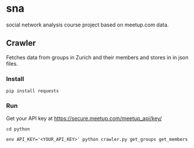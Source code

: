 # sna

social network analysis course project based on meetup.com data.

## Crawler

Fetches data from groups in Zurich and their members and stores in in json files.

### Install

    pip install requests

### Run

Get your API key at https://secure.meetup.com/meetup_api/key/

    cd python

    env API_KEY='<YOUR_API_KEY>' python crawler.py get_groups get_members
